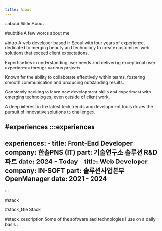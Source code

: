 ```yaml
---
title: About
---
```


::about
#title
About

#subtitle
A few words about me

#intro
A web developer based in Seoul with four years of experience, dedicated to merging beauty and technology to create customized web solutions that exceed client expectations.

Expertise lies in understanding user needs and delivering exceptional user experiences through various projects.

Known for the ability to collaborate effectively within teams, fostering smooth communication and producing outstanding results.

Constantly seeking to learn new development skills and experiment with emerging technologies, even outside of client work. 

A deep interest in the latest tech trends and development tools drives the pursuit of innovative solutions to challenges.

#experiences
  :::experiences
  ---
  experiences:
    - title: Front-End Developer
      company: 한솔PNS (IT)
      part: 기술연구소 솔루션 R&D 파트
      date: 2024 - Today
    - title: Web Developer
      company: IN-SOFT
      part: 솔루션사업본부 OpenManager
      date: 2021 - 2024 
  ---
  :::

#stack

#stack_title
Stack

#stack_description
Some of the software and technologies I use on a daily basis
::
